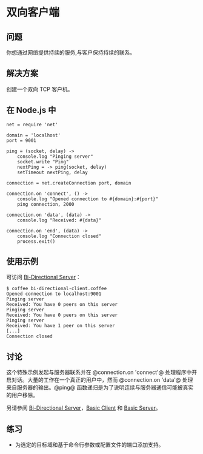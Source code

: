 # 双向客户端

## 问题

你想通过网络提供持续的服务,与客户保持持续的联系。

## 解决方案

创建一个双向 TCP 客户机。

## 在 Node.js 中
```
net = require 'net'

domain = 'localhost'
port = 9001

ping = (socket, delay) ->
    console.log "Pinging server"
    socket.write "Ping"
    nextPing = -> ping(socket, delay)
    setTimeout nextPing, delay

connection = net.createConnection port, domain

connection.on 'connect', () ->
    console.log "Opened connection to #{domain}:#{port}"
    ping connection, 2000

connection.on 'data', (data) ->
    console.log "Received: #{data}"

connection.on 'end', (data) ->
    console.log "Connection closed"
    process.exit()
```

## 使用示例

可访问 [Bi-Directional Server](http://coffeescript-cookbook.github.io/chapters/networking/bi-directional-server)：
```
$ coffee bi-directional-client.coffee
Opened connection to localhost:9001
Pinging server
Received: You have 0 peers on this server
Pinging server
Received: You have 0 peers on this server
Pinging server
Received: You have 1 peer on this server
[...]
Connection closed
```

## 讨论

这个特殊示例发起与服务器联系并在 @connection.on 'connect'@ 处理程序中开启对话。大量的工作在一个真正的用户中，然而 @connection.on 'data'@ 处理来自服务器的输出。@ping@ 函数递归是为了说明连续与服务器通信可能被真实的用户移除。

另请参阅 [Bi-Directional Server](http://coffeescript-cookbook.github.io/chapters/networking/bi-directional-server)，[Basic Client](http://coffeescript-cookbook.github.io/chapters/networking/basic-client) 和 [Basic Server](http://coffeescript-cookbook.github.io/chapters/networking/basic-server)。

## 练习

- 为选定的目标域和基于命令行参数或配置文件的端口添加支持。






























